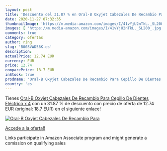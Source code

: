 ```yaml
---
layout: post
title: 'Descuento del 31.87 % en Oral-B Oxyjet Cabezales De Recambio Para'
date: 2020-11-27 07:32:35
thumbnailImage: 'https://m.media-amazon.com/images/I/41vYjU2nTkL._SL200_.jpg'
images: [ 'https://m.media-amazon.com/images/I/41vYjU2nTkL._SL200_.jpg' ]
comments: true
category: ofertas
author: ring
slug: 'B003VWD56K-es'
description:
actualPrice: 12.74 EUR
currency: EUR
price: 12.74
comparePrice: 18.7 EUR
inStock: true
prodname: 'Oral-B Oxyjet Cabezales De Recambio Para Cepillo De Dientes Eléctrico x 4'
country: 'es'
---
```


Tienes [Oral-B Oxyjet Cabezales De Recambio Para Cepillo De Dientes Eléctrico x 4](https://www.amazon.es/dp/B003VWD56K/?tag=tolees-21) con un 31.87 % de descuento con precio de oferta de 12.74 EUR (original: 18.7 EUR) en el siguiente enlace!

[![Oral-B Oxyjet Cabezales De Recambio Para](https://m.media-amazon.com/images/I/41vYjU2nTkL._SL200_.jpg)](https://www.amazon.es/dp/B003VWD56K/?tag=tolees-21)

[Accede a la oferta!!](https://www.amazon.es/dp/B003VWD56K/?tag=tolees-21)

Links participate in Amazon Associate program and might generate a comission on qualifying sales



